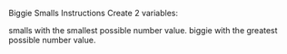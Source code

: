 Biggie Smalls
Instructions
Create 2 variables:

smalls with the smallest possible number value.
biggie with the greatest possible number value.